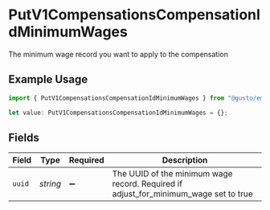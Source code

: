 # PutV1CompensationsCompensationIdMinimumWages

The minimum wage record you want to apply to the compensation

## Example Usage

```typescript
import { PutV1CompensationsCompensationIdMinimumWages } from "@gusto/embedded-api/models/operations";

let value: PutV1CompensationsCompensationIdMinimumWages = {};
```

## Fields

| Field                                                                                | Type                                                                                 | Required                                                                             | Description                                                                          |
| ------------------------------------------------------------------------------------ | ------------------------------------------------------------------------------------ | ------------------------------------------------------------------------------------ | ------------------------------------------------------------------------------------ |
| `uuid`                                                                               | *string*                                                                             | :heavy_minus_sign:                                                                   | The UUID of the minimum wage record. Required if adjust_for_minimum_wage set to true |